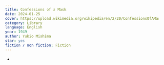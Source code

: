 ```yaml
---
title: Confessions of a Mask
date: 2024-01-25
cover: https://upload.wikimedia.org/wikipedia/en/2/20/ConfessionsOfAMask.jpg
category: Library
language: English
year: 1949
author: Yukio Mishima
star: yes
fiction / non fiction: Fiction
---
```

-